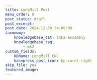 ```yaml
---
title: LongMill Post
menu_order: 0
post_status: draft
post_excerpt: 
post_date: 2024-12-30 24:00:00
taxonomy:
    knowledgebase_cat: lmk2-assembly
    knowledgebase_tag:
        - mk2
custom_fields:
    KBName: LongMill CNC
    basepress_post_icon: bp-caret-right
skip_file: yes
featured_image: 
---
```


